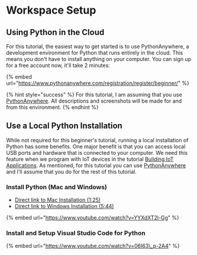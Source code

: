 # Workspace Setup

## Using Python in the Cloud

For this tutorial, the easiest way to get started is to use PythonAnywhere, a development environment for Python that runs entirely in the cloud. This means you don't have to install anything on your computer. You can sign up for a free account now, it'll take 2 minutes:

{% embed url="https://www.pythonanywhere.com/registration/register/beginner/" %}

{% hint style="success" %}
For this tutorial, I am assuming that you use [PythonAnywhere](https://www.pythonanywhere.com/). All descriptions and screenshots will be made for and from this environment.
{% endhint %}

## Use a Local Python Installation

While not required for this beginner's tutorial, running a local installation of Python has some benefits. One major benefit is that you can access local USB ports and hardware that is connected to your computer. We need this feature when we program with IoT devices in the tutorial [Building IoT Applications](../internet-of-things/). As mentioned, for this tutorial you can use [PythonAnywhere](https://www.pythonanywhere.com/) and I'll assume that you do for the rest of this tutorial.

### Install Python \(Mac and Windows\)

* [Direct link to Mac Installation \(1:25\)](https://www.youtube.com/watch?v=YYXdXT2l-Gg&t=85s)
* [Direct link to Windows Installation \(5:44\)](https://www.youtube.com/watch?v=YYXdXT2l-Gg&t=344s)

{% embed url="https://www.youtube.com/watch?v=YYXdXT2l-Gg" %}

### Install and Setup Visual Studio Code for Python

{% embed url="https://www.youtube.com/watch?v=06I63\_p-2A4" %}

